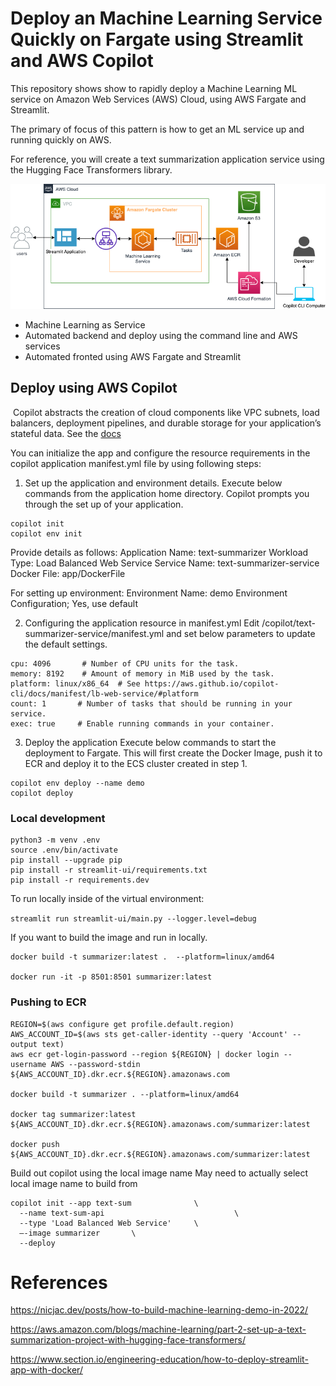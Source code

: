 # Deploy an Machine Learning Service Quickly on Fargate using Streamlit and AWS Copilot

This repository shows show to rapidly deploy a Machine Learning ML service on Amazon Web Services (AWS) Cloud, using AWS Fargate and Streamlit.

The primary of focus of this pattern is how to get an ML service up and running quickly on AWS.

For reference, you will create a text summarization application service using the Hugging Face Transformers library.



![alt text](diagram/textsumapp.png "Text Sum App")

* Machine Learning as Service
* Automated backend and deploy using the command line and AWS services
* Automated fronted using AWS Fargate and Streamlit

## Deploy using AWS Copilot
​
Copilot abstracts the creation of cloud components like VPC subnets, load balancers, deployment pipelines, and durable storage for your application’s stateful data.
See the [docs](https://github.com/aws/copilot-cli)

You can initialize the app and configure the resource requirements in the copilot application manifest.yml file by using following steps:

1. Set up the application and environment details. 
Execute below commands from the application home directory. Copilot prompts you through the set up of your application. 
```
copilot init
copilot env init
```
Provide details as follows:
Application Name: text-summarizer
Workload Type: Load Balanced Web Service
Service Name: text-summarizer-service
Docker File: app/DockerFile

For setting up environment:
Environment Name: demo
Environment Configuration; Yes, use default

2. Configuring the application resource in manifest.yml 
 Edit <app-home-dir>/copilot/text-summarizer-service/manifest.yml  and set below parameters to update the default settings.

 ```
cpu: 4096       # Number of CPU units for the task.
memory: 8192    # Amount of memory in MiB used by the task.
platform: linux/x86_64  # See https://aws.github.io/copilot-cli/docs/manifest/lb-web-service/#platform
count: 1       # Number of tasks that should be running in your service.
exec: true     # Enable running commands in your container.
```
3. Deploy the application
Execute below commands to start the deployment to Fargate. This will first create the Docker Image, push it to ECR and deploy it to the ECS cluster created in step 1. 

```
copilot env deploy --name demo
copilot deploy
```

### Local development
```
python3 -m venv .env
source .env/bin/activate
pip install --upgrade pip
pip install -r streamlit-ui/requirements.txt
pip install -r requirements.dev
```

To run locally inside of the virtual environment:

`streamlit run streamlit-ui/main.py --logger.level=debug`


If you want to build the image and run in locally.
```
docker build -t summarizer:latest .  --platform=linux/amd64

docker run -it -p 8501:8501 summarizer:latest
```

### Pushing to ECR

```
REGION=$(aws configure get profile.default.region)
AWS_ACCOUNT_ID=$(aws sts get-caller-identity --query 'Account' --output text)
aws ecr get-login-password --region ${REGION} | docker login --username AWS --password-stdin ${AWS_ACCOUNT_ID}.dkr.ecr.${REGION}.amazonaws.com

docker build -t summarizer . --platform=linux/amd64

docker tag summarizer:latest ${AWS_ACCOUNT_ID}.dkr.ecr.${REGION}.amazonaws.com/summarizer:latest

docker push ${AWS_ACCOUNT_ID}.dkr.ecr.${REGION}.amazonaws.com/summarizer:latest
```

Build out copilot using the local image name
May need to actually select local image name to build from

```
copilot init --app text-sum              \
  --name text-sum-api                             \
  --type 'Load Balanced Web Service'     \
  —-image summarizer       \
  --deploy
```



# References

https://nicjac.dev/posts/how-to-build-machine-learning-demo-in-2022/

https://aws.amazon.com/blogs/machine-learning/part-2-set-up-a-text-summarization-project-with-hugging-face-transformers/

https://www.section.io/engineering-education/how-to-deploy-streamlit-app-with-docker/
